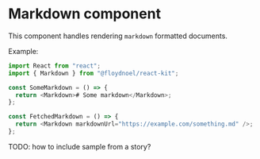 # Markdown component

This component handles rendering `markdown` formatted documents.

Example:

```js
import React from "react";
import { Markdown } from "@floydnoel/react-kit";

const SomeMarkdown = () => {
  return <Markdown># Some markdown</Markdown>;
};

const FetchedMarkdown = () => {
  return <Markdown markdownUrl="https://example.com/something.md" />;
};
```

TODO: how to include sample from a story?
